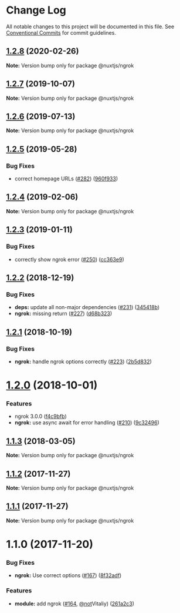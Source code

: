 # Change Log

All notable changes to this project will be documented in this file.
See [Conventional Commits](https://conventionalcommits.org) for commit guidelines.

## [1.2.8](https://github.com/nuxt/modules/compare/@nuxtjs/ngrok@1.2.7...@nuxtjs/ngrok@1.2.8) (2020-02-26)

**Note:** Version bump only for package @nuxtjs/ngrok





## [1.2.7](https://github.com/nuxt/modules/compare/@nuxtjs/ngrok@1.2.6...@nuxtjs/ngrok@1.2.7) (2019-10-07)

**Note:** Version bump only for package @nuxtjs/ngrok





## [1.2.6](https://github.com/nuxt/modules/compare/@nuxtjs/ngrok@1.2.5...@nuxtjs/ngrok@1.2.6) (2019-07-13)

**Note:** Version bump only for package @nuxtjs/ngrok





## [1.2.5](https://github.com/nuxt/modules/compare/@nuxtjs/ngrok@1.2.4...@nuxtjs/ngrok@1.2.5) (2019-05-28)


### Bug Fixes

* correct homepage URLs ([#282](https://github.com/nuxt/modules/issues/282)) ([960f933](https://github.com/nuxt/modules/commit/960f933))





## [1.2.4](https://github.com/nuxt/modules/compare/@nuxtjs/ngrok@1.2.3...@nuxtjs/ngrok@1.2.4) (2019-02-06)

**Note:** Version bump only for package @nuxtjs/ngrok





## [1.2.3](https://github.com/nuxt/modules/compare/@nuxtjs/ngrok@1.2.2...@nuxtjs/ngrok@1.2.3) (2019-01-11)


### Bug Fixes

* correctly show ngrok error ([#250](https://github.com/nuxt/modules/issues/250)) ([cc363e9](https://github.com/nuxt/modules/commit/cc363e9))





<a name="1.2.2"></a>
## [1.2.2](https://github.com/nuxt/modules/compare/@nuxtjs/ngrok@1.2.1...@nuxtjs/ngrok@1.2.2) (2018-12-19)


### Bug Fixes

* **deps:** update all non-major dependencies ([#231](https://github.com/nuxt/modules/issues/231)) ([345418b](https://github.com/nuxt/modules/commit/345418b))
* **ngrok:** missing return ([#227](https://github.com/nuxt/modules/issues/227)) ([d68b323](https://github.com/nuxt/modules/commit/d68b323))





<a name="1.2.1"></a>
## [1.2.1](https://github.com/nuxt/modules/compare/@nuxtjs/ngrok@1.2.0...@nuxtjs/ngrok@1.2.1) (2018-10-19)


### Bug Fixes

* **ngrok:** handle ngrok options correctly ([#223](https://github.com/nuxt/modules/issues/223)) ([2b5d832](https://github.com/nuxt/modules/commit/2b5d832))





<a name="1.2.0"></a>
# [1.2.0](https://github.com/nuxt/modules/compare/@nuxtjs/ngrok@1.1.3...@nuxtjs/ngrok@1.2.0) (2018-10-01)


### Features

* ngrok 3.0.0 ([f4c9bfb](https://github.com/nuxt/modules/commit/f4c9bfb))
* **ngrok:** use async await for error handling ([#210](https://github.com/nuxt/modules/issues/210)) ([9c32496](https://github.com/nuxt/modules/commit/9c32496))





<a name="1.1.3"></a>
## [1.1.3](https://github.com/nuxt/modules/compare/@nuxtjs/ngrok@1.1.2...@nuxtjs/ngrok@1.1.3) (2018-03-05)




**Note:** Version bump only for package @nuxtjs/ngrok

<a name="1.1.2"></a>
## [1.1.2](https://github.com/nuxt/modules/compare/@nuxtjs/ngrok@1.1.0...@nuxtjs/ngrok@1.1.2) (2017-11-27)




**Note:** Version bump only for package @nuxtjs/ngrok

<a name="1.1.1"></a>
## [1.1.1](https://github.com/nuxt/modules/compare/@nuxtjs/ngrok@1.1.0...@nuxtjs/ngrok@1.1.1) (2017-11-27)




**Note:** Version bump only for package @nuxtjs/ngrok

<a name="1.1.0"></a>
# 1.1.0 (2017-11-20)


### Bug Fixes

* **ngrok:** Use correct options ([#167](https://github.com/nuxt/modules/issues/167)) ([8f32adf](https://github.com/nuxt/modules/commit/8f32adf))


### Features

* **module:** add ngrok ([#164](https://github.com/nuxt/modules/issues/164), [@not](https://github.com/not)Vitaliy) ([261a2c3](https://github.com/nuxt/modules/commit/261a2c3))
